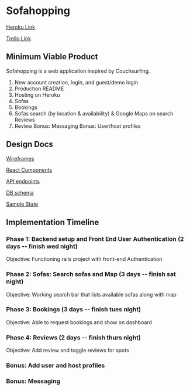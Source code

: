 # Sofahopping

[Heroku Link](https://sofa-hopping.herokuapp.com/)

[Trello Link](https://trello.com/b/KplDkTkd/sofahopping)


## Minimum Viable Product
Sofahopping is a web application inspired by Couchsurfing.
1. New account creation, login, and guest/demo login
2. Production README
3. Hosting on Heroku
4. Sofas
5. Bookings
6. Sofas search (by location & availability) & Google Maps on search Reviews
7. Review
Bonus: Messaging
Bonus: User/host profiles

## Design Docs
[Wireframes](./wireframes)

[React Components](./component-hierarchy.md)

[API endpoints](./api-endpoints.md)

[DB schema](./schema.md)

[Sample State](./sample-state.md)

## Implementation Timeline
### Phase 1: Backend setup and Front End User Authentication (2 days -- finish wed night)
Objective: Functioning rails project with front-end Authentication

### Phase 2: Sofas: Search sofas and Map (3 days -- finish sat night)
Objective: Working search bar that lists available sofas along with map

### Phase 3: Bookings (3 days -- finish tues night)
Objective: Able to request bookings and show on dashboard

### Phase 4: Reviews (2 days -- finish thurs night)
Objective: Add review and toggle reviews for spots

### Bonus: Add user and host profiles

### Bonus: Messaging
